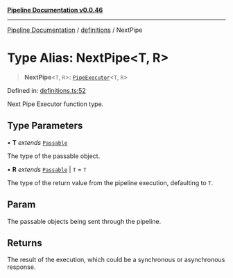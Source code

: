 [**Pipeline Documentation v0.0.46**](../../README.md)

***

[Pipeline Documentation](../../modules.md) / [definitions](../README.md) / NextPipe

# Type Alias: NextPipe\<T, R\>

> **NextPipe**\<`T`, `R`\>: [`PipeExecutor`](PipeExecutor.md)\<`T`, `R`\>

Defined in: [definitions.ts:52](https://github.com/stonemjs/pipeline/blob/25f97e5694101638ed81fbfb328425b2c68320f6/src/definitions.ts#L52)

Next Pipe Executor function type.

## Type Parameters

• **T** *extends* [`Passable`](Passable.md)

The type of the passable object.

• **R** *extends* [`Passable`](Passable.md) \| `T` = `T`

The type of the return value from the pipeline execution, defaulting to `T`.

## Param

The passable objects being sent through the pipeline.

## Returns

The result of the execution, which could be a synchronous or asynchronous response.
